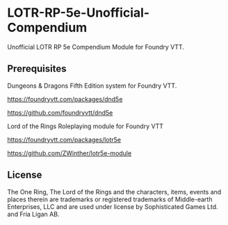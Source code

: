 # LOTR-RP-5e-Unofficial-Compendium
Unofficial LOTR RP 5e Compendium Module for Foundry VTT. 

## Prerequisites
Dungeons & Dragons Fifth Edition system for Foundry VTT.

https://foundryvtt.com/packages/dnd5e

https://github.com/foundryvtt/dnd5e


Lord of the Rings Roleplaying module for Foundry VTT

https://foundryvtt.com/packages/lotr5e

https://github.com/ZWinther/lotr5e-module

## License
The One Ring, The Lord of the Rings and the characters, items, events and places therein are trademarks or registered trademarks
of Middle-earth Enterprises, LLC and are used under license by Sophisticated Games Ltd. and Fria Ligan AB.
